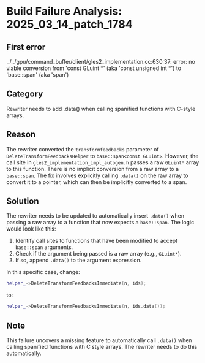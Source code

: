 # Build Failure Analysis: 2025_03_14_patch_1784

## First error

../../gpu/command_buffer/client/gles2_implementation.cc:630:37: error: no viable conversion from 'const GLuint *' (aka 'const unsigned int *') to 'base::span<const GLuint>' (aka 'span<const unsigned int>')

## Category
Rewriter needs to add .data() when calling spanified functions with C-style arrays.

## Reason
The rewriter converted the `transformfeedbacks` parameter of `DeleteTransformFeedbacksHelper` to `base::span<const GLuint>`.  However, the call site in `gles2_implementation_impl_autogen.h` passes a raw `GLuint*` array to this function. There is no implicit conversion from a raw array to a `base::span`. The fix involves explicitly calling `.data()` on the raw array to convert it to a pointer, which can then be implicitly converted to a span.

## Solution
The rewriter needs to be updated to automatically insert `.data()` when passing a raw array to a function that now expects a `base::span`. The logic would look like this:

1.  Identify call sites to functions that have been modified to accept `base::span` arguments.
2.  Check if the argument being passed is a raw array (e.g., `GLuint*`).
3.  If so, append `.data()` to the argument expression.

In this specific case, change:

```c++
helper_->DeleteTransformFeedbacksImmediate(n, ids);
```

to:

```c++
helper_->DeleteTransformFeedbacksImmediate(n, ids.data());
```

## Note
This failure uncovers a missing feature to automatically call `.data()` when calling spanified functions with C style arrays. The rewriter needs to do this automatically.